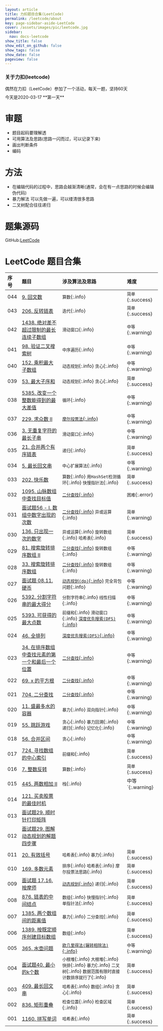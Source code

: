 ```yaml
---
layout: article
title: 力扣题目合集(LeetCode)
permalink: /leetcode/about
key: page-sidebar-aside-LeetCode
cover: /assets/images/pic/leetcode.jpg
sidebar:
  nav: docs-leetcode
show_title: false
show_edit_on_github: false
show_tags: false
show_date: false
pageview: false
---
```

<style>
  .hero-example p {
    margin: .5rem 0;
  }
  .hero-example--height {
    height: 500px;
  }
  .hero-fill-example {
    background-color: #ccc;
  }
  .hero-fill-example--dark {
    background-color: #123;
  }
  .hero-bg-image-example {
    background-image: url("/docs/assets/images/cover1.jpg");
  }
  .hero-bg-image-example--linear-gradient {
    background-image: linear-gradient(135deg, rgba(255, 69, 0, .5), rgba(255, 197, 0, .2)), url("/docs/assets/images/cover1.jpg");
  }
</style>

<div class="hero hero-example hero--dark hero-bg-image-example my-3">
  <div class="hero__content">
    <h3>关于力扣(leetcode)</h3>
    <p>偶然在力扣（LeetCode）参加了一个活动，每天一题，坚持60天</p>
    <p>今天是2020-03-17 **第一天**</p>
  </div>
</div>

# 审题
- 题目起码要理解透
- 可用算法及思路(思路一闪而过，可以记录下来)
- 画出判断条件
- 编码

# 方法
- 在编辑代码的过程中，思路会越渐清晰(通常，会在有一点思路的时候会编辑伪代码)
- 暴力解法 可以先做一遍，可以缕清很多思路
- 二叉树配合往往递归

# 题集源码
GitHub:[LeetCode](https://github.com/javaniuniu/leetcode)

# LeetCode 题目合集

|序号| 题目 | 涉及算法及思路 |  难度 |
| :-----| :-----|:-----|:-----|
|044| [9. 回文数](/leetcode/2020/0508/012) | `算数`{:.info} |  `简单`{:.success}  |
|043| [206. 反转链表](/leetcode/2020/0507/012) | `迭代`{:.info} |  `简单`{:.success}  |
|042| [1438. 绝对差不超过限制的最长连续子数组](/leetcode/2020/0505/001) | `滑动窗口`{:.info} |  `中等`{:.warning}  |
|041| [98. 验证二叉搜索树](/leetcode/2020/0505/012) | `中序遍历`{:.info} |  `中等`{:.warning}  |
|040| [152. 乘积最大子数组](/leetcode/2020/0503/003/03) | `动态规划`{:.info}  `贪心`{:.info} |  `中等`{:.warning}  |
|039| [53. 最大子序和](/leetcode/2020/0503/003/02) | `动态规划`{:.info}  `贪心`{:.info} |  `简单`{:.success}  |
|038| [5385. 改变一个整数能得到的最大差值](/leetcode/2020/0503/003/01) | `循环`{:.info} |  `中等`{:.warning}   |
|037| [229. 求众数 II](/leetcode/2020/0502/002/09) | [`摩尔投票法`{:.info}](/algo/2020/0502/008) |  `中等`{:.warning}  |
|036| [3. 无重复字符的最长子串](/leetcode/2020/0502/002/08) | `滑动窗口`{:.info} |  `中等`{:.warning}  |
|035| [21. 合并两个有序链表](/leetcode/2020/0501/002) | `递归`{:.info} |  `简单`{:.success}  |
|034| [5. 最长回文串](/leetcode/2020/0501/001/07) | `中心扩展算法`{:.info} |  `中等`{:.warning}  |
|033| [202. 快乐数](/leetcode/2020/0430/030/06) | `算数`{:.info} `用HashSet检测循环`{:.info} `快慢指针法`{:.info} |  `简单`{:.success}  |
|032| [1095. 山脉数组中查找目标值](/leetcode/2020/0429/029/05) | [`二分查找`{:.info}](/alog/2020/0422/002)  |  `困难`{:.error}  |  
|031| [面试题56 - I. 数组中数字出现的次数](/leetcode/2020/0428/028/04) | [`二分查找`{:.info}](/alog/2020/0422/002) `异或运算`{:.info}  |  `简单`{:.warning}   |  
|030| [136. 只出现一次的数字](/leetcode/2020/0428/028/03) | `异或运算`{:.info} `旋转数组`{:.info} `哈希表`{:.info} |  `简单`{:.success}   |   
|029| [81. 搜索旋转排序数组 II](/leetcode/2020/0427/027/02) | [`二分查找`{:.info}](/alog/2020/0422/002)  `旋转数组`{:.info}  | `中等`{:.warning}  |
|028| [33. 搜索旋转排序数组](/leetcode/2020/0427/027/01) | [`二分查找`{:.info}](/alog/2020/0422/002)  `旋转数组`{:.info}  | `中等`{:.warning}  |  
|027| [面试题 08.11. 硬币](/leetcode/2020/0426/026/03) | [`动态规划(dp)`{:.info}](/alog/2020/0427/004) `完全背包问题`{:.info} |  `中等`{:.warning}   |  
|026| [5392. 分割字符串的最大得分](/leetcode/2020/0426/026) | `分割字符串`{:.info}  `线性扫描`{:.info} |  `中等`{:.warning}   |  
|025| [5393. 可获得的最大点数](/leetcode/2020/0426/025) | `前缀和`{:.info} `滑动窗口`{:.info} [`深度优先搜索(DFS)`{:.info}](/alog/2020/0423/003) | `中等`{:.warning}  |  
|024| [46. 全排列](/leetcode/2020/0425/025) | [`深度优先搜索(DFS)`{:.info}](/alog/2020/0423/003)   |  `中等`{:.warning}   |  
|023| [34. 在排序数组中查找元素的第一个和最后一个位置](/leetcode/2020/0423/024) |  [`二分查找`{:.info}](/alog/2020/0422/002)  | `中等`{:.warning}  |  
|022| [69. x 的平方根](/leetcode/2020/0423/023) |  [`二分查找`{:.info}](/alog/2020/0422/002)  |  `中等`{:.warning}   |  
|021| [704. 二分查找](/leetcode/2020/0419/022) | [`二分查找`{:.info}](/alog/2020/0422/002)   | `中等`{:.warning}  |  
|020| [11. 盛最多水的容器](/leetcode/2020/0418/021) | `暴力`{:.info} `双向指针`{:.info}   |  `中等`{:.warning}   |     
|019| [55. 跳跃游戏](/leetcode/2020/0417/020) | `贪心`{:.info} `暴力回溯`{:.info} `递归`{:.info} `记忆化`{:.info}   |   `中等`{:.warning}   |     
|018| [56. 合并区间](/leetcode/2020/0416/019) | `贪心`{:.info}   |  `中等`{:.warning}     |     
|017| [724. 寻找数组的中心索引](/leetcode/2020/0415/018) |    `前缀和`{:.info}  | `简单`{:.success}    |      
|016| [7. 整数反转](/leetcode/2020/0415/017) | `算数`{:.info}   |   `简单`{:.success}  |     
|015| [445. 两数相加 II](/leetcode/2020/0414/016) |  `栈`{:.info}   |  中等`{:.warning}  |     
|014| [121. 买卖股票的最佳时机](/leetcode/2020/0412/015) |    |    |     
|013| [面试题29. 顺时针打印矩阵](/leetcode/2020/0411/014) |    |    |     
|012| [面试题29. 图解动态规划的解题四步骤](/leetcode/2020/0402/013) |    |    |     
|011| [20. 有效括号](/leetcode/2020/0504/012) |  `哈希表`{:.info} `暴力`{:.info}  | `简单`{:.success}   |     
|010| [169. 多数元素](/leetcode/2020/0325/010) |  `排序`{:.info} `哈希表`{:.info} `摩尔投票法思路`{:.info} |  `简单`{:.success}  |     
|009| [面试题 17.16. 按摩师](/leetcode/2020/0324/009) |  [`动态规划`{:.info}](/alog/2020/0427/004) `递归`{:.info}  |  `简单`{:.success}   |     
|008| [876. 链表的中间结点](/leetcode/2020/0323/008) |  `数组`{:.info} `快慢指针`{:.info}  `单指针法`{:.info} |  `简单`{:.success}    |     
|007| [1385. 两个数组间的距离值](/leetcode/2020/0322/007) |  `暴力`{:.info} `二分查找`{:.info}   |  `简单`{:.success}  |     
|006| [1389. 按既定顺序创建目标数组](/leetcode/2020/0322/006) |  `数组`{:.info}  |  `简单`{:.success}  |     
|005| [365. 水壶问题](/leetcode/2020/0321/005) |  [`欧几里得法(辗转相除法)`{:.info}](/math/2020/0429/001)  | `中等`{:.warning}   |     
|004| [面试题40. 最小的k个数](/leetcode/2020/0320/004) | `小根堆`{:.info} `大根堆`{:.info} `快排`{:.info} `暴力`{:.info} `二叉树`{:.info}  `数据范围有限时直接计数排序就行了`{:.info} |  `简单`{:.success}  |     
|003| [409. 最长回文串](/leetcode/2020/0319/003) |  `哈希表`{:.info} `数组`{:.info} `贪心`{:.info}  |  `简单`{:.success}  |     
|002| [836. 矩形重叠](/leetcode/2020/0318/002) |  `检查位置`{:.info} `检查区域`{:.info}  |   `简单`{:.success}   |     
|001| [1160. 拼写单词](/leetcode/2020/0317/001) | `哈希表`{:.info}   |  `简单`{:.success}  |   
